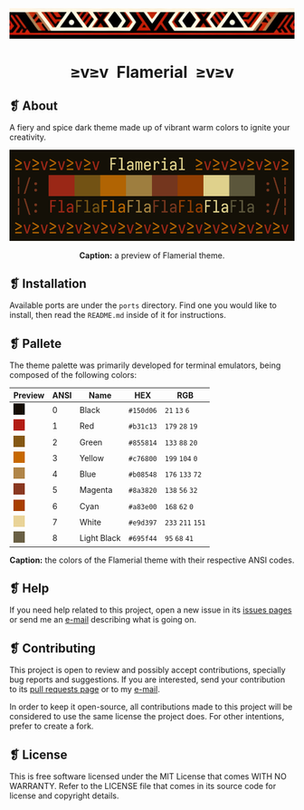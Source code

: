 <p align="center">
  <img alt="" src="assets/ornament.png" width=900 />
</p>
<h1 align="center">≥v≥v&ensp;Flamerial&ensp;≥v≥v</h1>

## ❡ About
A fiery and spice dark theme made up of vibrant warm colors to ignite your creativity.
<p align="center">
  <img alt="" src="assets/preview.png" width="700" />
  <p align="center"><strong>Caption:</strong> a preview of Flamerial theme.</p>
</p>

## ❡ Installation
Available ports are under the `ports` directory. Find one you would like to install, then read the `README.md` inside of it for instructions.
## ❡ Pallete
The theme palette was primarily developed for terminal emulators, being composed of the following colors:
<table align="center">
  <thead>
    <tr>
      <th>Preview</th>
      <th>ANSI</th>
      <th>Name</th>
      <th>HEX</th>
      <th>RGB</th>
    </tr>
  </thead>
  <tbody>
    <tr>
      <td><img alt="" src="assets/colors/black.png" /></td>
      <td>0</td>
      <td>Black</td>
      <td><code>#150d06</code></td>
      <td><code>21</code> <code>13</code> <code>6</code></td>
    </tr>
    <tr>
      <td><img alt="" src="assets/colors/red.png" /></td>
      <td>1</td>
      <td>Red</td>
      <td><code>#b31c13</code></td>
      <td><code>179</code> <code>28</code> <code>19</code></td>
    </tr>
    <tr>
      <td><img alt="" src="assets/colors/green.png" /></td>
      <td>2</td>
      <td>Green</td>
      <td><code>#855814</code></td>
      <td><code>133</code> <code>88</code> <code>20</code></td>
    </tr>
    <tr>
      <td><img alt="" src="assets/colors/yellow.png" /></td>
      <td>3</td>
      <td>Yellow</td>
      <td><code>#c76800</code></td>
      <td><code>199</code> <code>104</code> <code>0</code></td>
    </tr>
    <tr>
      <td><img alt="" src="assets/colors/blue.png" /></td>
      <td>4</td>
      <td>Blue</td>
      <td><code>#b08548</code></td>
      <td><code>176</code> <code>133</code> <code>72</code></td>
    </tr>
    <tr>
      <td><img alt="" src="assets/colors/magenta.png" /></td>
      <td>5</td>
      <td>Magenta</td>
      <td><code>#8a3820</code></td>
      <td><code>138</code> <code>56</code> <code>32</code></td>
    </tr>
    <tr>
      <td><img alt="" src="assets/colors/cyan.png" /></td>
      <td>6</td>
      <td>Cyan</td>
      <td><code>#a83e00</code></td>
      <td><code>168</code> <code>62</code> <code>0</code></td>
    </tr>
    <tr>
      <td><img alt="" src="assets/colors/white.png" /></td>
      <td>7</td>
      <td>White</td>
      <td><code>#e9d397</code></td>
      <td><code>233</code> <code>211</code> <code>151</code></td>
    </tr>
    <tr>
      <td><img alt="" src="assets/colors/light-black.png" /></td>
      <td>8</td>
      <td>Light Black</td>
      <td><code>#695f44</code></td>
      <td><code>95</code> <code>68</code> <code>41</code></td>
    </tr>
  </tbody>
</table>
<p align="center"><strong>Caption:</strong> the colors of the Flamerial theme with their respective ANSI codes.</p>

## ❡ Help
If you need help related to this project, open a new issue in its [issues pages](https://github.com/skippyr/flamerial/issues) or send me an [e-mail](mailto:skippyr.developer@icloud.com) describing what is going on.
## ❡ Contributing
This project is open to review and possibly accept contributions, specially bug reports and suggestions. If you are interested, send your contribution to its [pull requests page](https://github.com/skippyr/flamerial/pulls) or to my [e-mail](mailto:skippyr.developer@icloud.com).

In order to keep it open-source, all contributions made to this project will be considered to use the same license the project does. For other intentions, prefer to create a fork.
## ❡ License
This is free software licensed under the MIT License that comes WITH NO WARRANTY. Refer to the LICENSE file that comes in its source code for license and copyright details.
